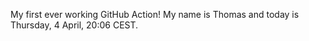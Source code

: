 My first ever working GitHub Action!
My name is Thomas and today is Thursday, 4 April, 20:06 CEST. 
